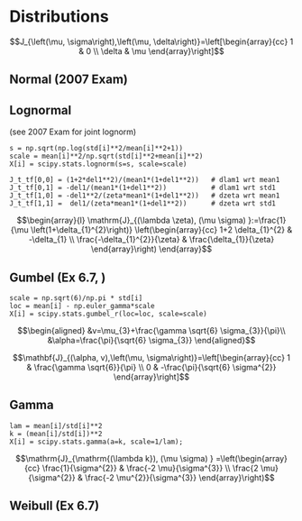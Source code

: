 # Distributions

$$J_{\left(\mu, \sigma\right),\left(\mu, \delta\right)}=\left[\begin{array}{cc}
1 & 0 \\
\delta & \mu
\end{array}\right]$$

## Normal (2007 Exam)

## Lognormal

(see 2007 Exam for joint lognorm)

    s = np.sqrt(np.log(std[i]**2/mean[i]**2+1))
    scale = mean[i]**2/np.sqrt(std[i]**2+mean[i]**2)
    X[i] = scipy.stats.lognorm(s=s, scale=scale)

    J_t_tf[0,0] = (1+2*del1**2)/(mean1*(1+del1**2))   # dlam1 wrt mean1
    J_t_tf[0,1] = -del1/(mean1*(1+del1**2))           # dlam1 wrt std1    
    J_t_tf[1,0] = -del1**2/(zeta*mean1*(1+del1**2))   # dzeta wrt mean1
    J_t_tf[1,1] =  del1/(zeta*mean1*(1+del1**2))      # dzeta wrt std1

$$\begin{array}{l}
\mathrm{J}_{(\lambda \zeta), (\mu \sigma) }:=\frac{1}{\mu \left(1+\delta_{1}^{2}\right)} \left(\begin{array}{cc}
1+2  \delta_{1}^{2} & -\delta_{1} \\
\frac{-\delta_{1}^{2}}{\zeta} & \frac{\delta_{1}}{\zeta}
\end{array}\right)
\end{array}$$

## Gumbel (Ex 6.7, )

    scale = np.sqrt(6)/np.pi * std[i]
    loc = mean[i] - np.euler_gamma*scale
    X[i] = scipy.stats.gumbel_r(loc=loc, scale=scale)

$$\begin{aligned}
&v=\mu_{3}+\frac{\gamma \sqrt{6} \sigma_{3}}{\pi}\\
&\alpha=\frac{\pi}{\sqrt{6} \sigma_{3}}
\end{aligned}$$

$$\mathbf{J}_{(\alpha, v),\left(\mu, \sigma\right)}=\left[\begin{array}{cc}
1 & \frac{\gamma \sqrt{6}}{\pi} \\
0 & -\frac{\pi}{\sqrt{6} \sigma^{2}}
\end{array}\right]$$

## Gamma

    lam = mean[i]/std[i]**2
    k = (mean[i]/std[i])**2
    X[i] = scipy.stats.gamma(a=k, scale=1/lam);

$$\mathrm{J}_{\mathrm{(\lambda k}), (\mu  \sigma) } =\left(\begin{array}{cc}
\frac{1}{\sigma^{2}} & \frac{-2  \mu}{\sigma^{3}} \\
\frac{2  \mu}{\sigma^{2}} & \frac{-2 \mu^{2}}{\sigma^{3}}
\end{array}\right)$$

## Weibull (Ex 6.7)